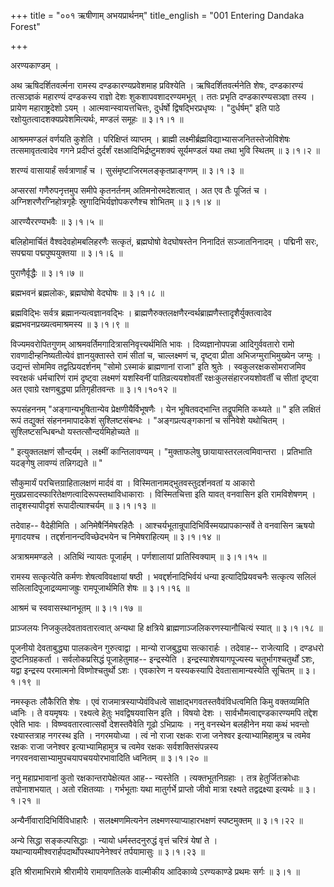 +++
title = "००१ ऋषीणाम् अभयप्रार्थनम्"
title_english = "001 Entering Dandaka Forest"

+++


अरण्यकाण्डम् ।  

अथ ऋषिदर्शितवर्त्मना रामस्य दण्डकारण्यप्रवेशमाह प्रविश्येति ।
ऋषिदर्शितवर्त्मनेति शेषः, दण्डकारण्यं तत्सञ्ज्ञकं महारण्यं दण्डकस्य
राज्ञो देशः शुकशापवशादरण्यमभूत् । ततः प्रभृति दण्डकारण्यसञ्ज्ञा तस्य ।
प्रायेण महाराष्ट्रदेशो ऽयम् । आत्मवान्स्वायत्तचित्तः, दुर्धर्षो
द्विषद्भिरप्रधृष्यः । "दुर्धर्षम्" इति पाठे
रक्षोयुतत्वादशक्यप्रवेशमित्यर्थः, मण्डलं समूहः  ॥  ३।१।१  ॥   

  

आश्रममण्डलं वर्णयति कुशेति । परिक्षिप्तं व्याप्तम् । ब्राह्मी
लक्ष्मीर्ब्रह्मविद्याभ्यासजनितस्तेजोविशेषः तत्समावृतत्वादेव गगने
प्रदीप्तं दुर्दर्शं रक्षआदिभिर्द्रष्टुमशक्यं सूर्यमण्डलं यथा तथा भुवि
स्थितम्  ॥  ३।१।२  ॥   

  

शरण्यं वासायार्हं सर्वत्राणार्हं च । सुसंमृष्टाजिरमलङ्कृतप्राङ्गणम्  ॥ 
३।१।३ ॥   

  

अप्सरसां गणैरुपनृत्तमुप समीपे कृतनर्तनम् अतिमनोरमदेशत्वात् । अत एव तैः
पूजितं च । अग्निशरणैरग्निहोत्रगृहैः स्रुगादिभिर्यज्ञोपकरणैश्च शोभितम्  ॥ 
३।१।४ ॥   

  

आरण्यैररण्यभवैः  ॥  ३।१।५  ॥   

  

बलिहोमार्चितं वैश्वदेवहोमबलिहरणैः सत्कृतं, ब्रह्मघोषो वेदघोषस्तेन
निनादितं सञ्जातनिनादम् । पद्मिनी सरः, सपद्मया पद्मपुष्पयुक्तया  ॥  ३।१।६
 ॥   

  

पुराणैर्वृद्धैः  ॥  ३।१।७  ॥   

  

ब्रह्मभवनं ब्रह्मलोकः, ब्रह्मघोषो वेदघोषः  ॥  ३।१।८  ॥   

  

ब्रह्मविद्भिः सर्वत्र ब्रह्मानन्यत्वज्ञानवद्भिः ।
ब्राह्मणैरुक्तलक्षणैरन्वर्थब्राह्मणैस्तादृशैर्युक्तत्वादेव
ब्रह्मभवनप्रख्यत्वमाश्रमस्य  ॥  ३।१।९ ॥   

  

विज्यमवरोपितगुणम् आश्रमवर्तिमगादित्रासनिवृत्त्यर्थमिति भावः ।
दिव्यज्ञानोपपन्ना आदिगुर्ववतारो रामो रावणादीन्हनिष्यतीत्येवं
ज्ञानयुक्तास्ते रामं सीतां च, चाल्लक्ष्मणं च, दृष्ट्वा प्रीता
अभिजग्मुराभिमुख्येन जग्मुः । उद्यन्तं सोममिव तद्वत्प्रियदर्शनम् "सोमो
ऽस्माकं ब्राह्मणानां राजा" इति श्रुतेः । स्वकुलरक्षकसोमराजमिव स्वरक्षकं
धर्मचारिणं रामं दृष्ट्वा लक्ष्मणं यशस्विनीं पातिव्रत्ययशोवर्तीं
रक्षःकुलसंहारजयशोवर्तीं च सीतां दृष्ट्वा अत एवाग्रे रक्षणबुद्ध्या
प्रतिगृहीतवन्तः  ॥  ३।१।१०१२  ॥   

  

रूपसंहननम् "अङ्गान्यभूषितान्येव प्रेक्षणीयैर्विभूषणैः । येन
भूषितवद्भान्ति तद्रूपमिति कथ्यते  ॥ " इति लक्षितं रूपं तद्युक्तं
संहननमापादकेशं सुश्लिष्टसंबन्धः । "अङ्गप्रत्यङ्गकानां च संनिवेशे
यथोचितम् । सुश्लिष्टसन्धिबन्धो यस्तत्सौन्दर्यमिहोच्यते  ॥   

" इत्युक्तलक्षणं सौन्दर्यम् । लक्ष्मीं कान्तिलावण्यम् । "मुक्ताफलेषु
छायायास्तरलत्वमिवान्तरा । प्रतिभाति यदङ्गेषु लावण्यं तन्निगद्यते  ॥ "  

सौकुमार्यं परचित्तग्राहितालक्षणं मार्दवं वा ।
विस्मितानामद्भुतवस्तुदर्शनवतां य आकारो
मुखप्रसादस्फारितेक्षणत्वादिरूपस्तथाविधाकाराः । विस्मितचित्ता इति यावत्
वनवासिन इति रामविशेषणम् । तादृशस्यापीदृशं रूपादीत्याश्चर्यम्  ॥  ३।१।१३
 ॥   

  

तदेवाह-- वैदेहीमिति । अनिमेषैर्निमेषरहितैः ।
आश्चर्यभूतान्रूपादिभिर्विस्मयप्रापकान्सर्वे ते वनवासिन ऋषयो मृगादयश्च ।
तद्दर्शनानन्दविच्छेदभयेन च निमेषराहित्यम्  ॥  ३।१।१४  ॥   

  

अत्राश्रममण्डले । अतिथिं न्यायतः पूजार्हम् । पर्णशालायां
प्रातिस्विक्याम्  ॥  ३।१।१५  ॥   

  

रामस्य सत्कृत्येति कर्मणः शेषत्वविवक्षायां षष्ठी । भवद्दर्शनादिभिर्वयं
धन्या इत्यादिप्रियवचनैः सत्कृत्य सलिलं सलिलादिपूजाद्रव्यमाजह्रुः
रामपूजार्थमिति शेषः  ॥  ३।१।१६  ॥   

  

आश्रमं च स्ववासस्थानभूतम्  ॥  ३।१।१७  ॥   

  

प्राञ्जलयः निजकुलदेवतावतारत्वात् अन्यथा हि क्षत्रिये
ब्राह्मणाञ्जलिकरणस्यानौचित्यं स्यात्  ॥  ३।१।१८  ॥   

  

पूजनीयो देवताबुद्ध्या पालकत्वेन गुरुत्वाद्वा । मान्यो राजबुद्ध्या
सत्कारार्हः । तदेवाह-- राजेत्यादि । दण्डधरो दुष्टनिग्रहकर्ता ।
सर्वलोकप्रसिद्धं पूजाहेतुमाह-- इन्द्रस्येति । इन्द्रस्याशेषयागपूज्यस्य
चतुर्भागश्चतुर्थों ऽशः, यद्वा इन्द्रस्य परमात्मनो विष्णोश्चतुर्थो ऽशः ।
एवकारेण न यस्यकस्यापि देवतासामान्यस्येति सूचितम्  ॥  ३।१।१९  ॥   

  

नमस्कृतः लौकैरिति शेषः । एवं राजमात्रस्याप्येवंविधत्वे
साक्षाद्भगवतस्तवैवंविधत्वमिति किमु वक्तव्यमिति ध्वनिः । ते वयमृषयः ।
रक्ष्यत्वे हेतुः भवद्विषयवासिन इति । विषयो देशः ।
सार्वभौमत्वाद्दण्डकारण्यमपि तद्देश एवेति भावः । विष्ण्ववतारत्वात्सर्वो
देशस्तवैवेति गूढो ऽभिप्रायः । ननु वनस्थेन बलहीनेन मया कथं भवन्तो
रक्ष्यास्तत्राह नगरस्थ इति । नगरमयोध्या । त्वं नो राजा रक्षकः राजा
जनेश्वर इत्याभ्यामिहामुत्र च त्वमेव रक्षकः राजा जनेश्वर
इत्याभ्यामिहामुत्र च त्वमेव रक्षकः सर्वशक्तिसंपन्नस्य
नगरवनवासाभ्यामुपचयापचययोरभावादिति ध्वनितम्  ॥  ३।१।२०  ॥   

  

ननु महाप्रभावानां कुतो रक्षकान्तरापेक्षेत्यत आह-- न्यस्तेति ।
त्यक्तभूतनिग्रहाः । तत्र हेतुर्जितक्रोधाः तपोनाशभयात् । अतो रक्षितव्याः
। गर्भभूताः यथा मातुर्गर्भे प्राप्तो जीवो मात्रा रक्ष्यते तद्वद्रक्ष्या
इत्यर्थः  ॥  ३।१।२१  ॥   

  

अन्यैर्नीवारादिभिर्विविधाहारैः । सलक्ष्मणमित्यनेन
लक्ष्मणस्याप्याहारभक्षणं स्पष्टमुक्तम्  ॥  ३।१।२२  ॥   

  

अन्ये सिद्धा सङ्कल्पसिद्धाः । न्यायो धर्मस्तदनुरुद्धं वृत्तं चरित्रं
येषां ते । यथान्यायमीश्वरार्हपदार्थोपस्थापनेनेश्वरं तर्पयामासुः  ॥ 
३।१।२३  ॥   

  

इति श्रीरामाभिरामे श्रीरामीये रामायणतिलके वाल्मीकीय आदिकाव्ये
ऽरण्यकाण्डे प्रथमः सर्गः  ॥  ३।१  ॥   

  



